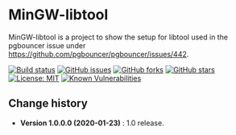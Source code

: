 MinGW-libtool
====================================

MinGW-libtool is a project to show the setup for libtool used in the pgbouncer issue under https://github.com/pgbouncer/pgbouncer/issues/442.

[![Build status](https://ci.appveyor.com/api/projects/status/ir07q2fba4wke33q?svg=true)](https://ci.appveyor.com/project/SeppPenner/mingw-libtool)
[![GitHub issues](https://img.shields.io/github/issues/SeppPenner/MinGW-libtool.svg)](https://github.com/SeppPenner/MinGW-libtool/issues)
[![GitHub forks](https://img.shields.io/github/forks/SeppPenner/MinGW-libtool.svg)](https://github.com/SeppPenner/MinGW-libtool/network)
[![GitHub stars](https://img.shields.io/github/stars/SeppPenner/MinGW-libtool.svg)](https://github.com/SeppPenner/MinGW-libtool/stargazers)
[![License: MIT](https://img.shields.io/badge/License-MIT-blue.svg)](https://raw.githubusercontent.com/SeppPenner/MinGW-libtool/master/License.txt)
[![Known Vulnerabilities](https://snyk.io/test/github/SeppPenner/MinGW-libtool/badge.svg)](https://snyk.io/test/github/SeppPenner/MinGW-libtool)

Change history
--------------

* **Version 1.0.0.0 (2020-01-23)** : 1.0 release.